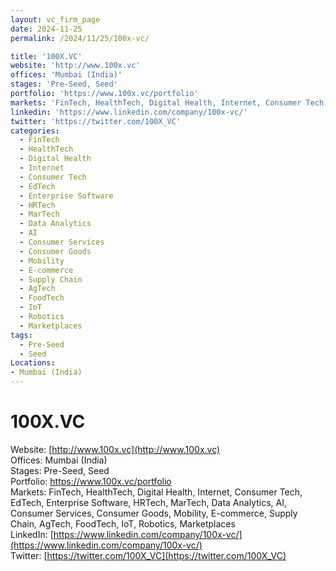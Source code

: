 ```yaml
---
layout: vc_firm_page
date: 2024-11-25
permalink: /2024/11/25/100x-vc/

title: '100X.VC'
website: 'http://www.100x.vc'
offices: 'Mumbai (India)'
stages: 'Pre-Seed, Seed'
portfolio: 'https://www.100x.vc/portfolio'
markets: 'FinTech, HealthTech, Digital Health, Internet, Consumer Tech, EdTech, Enterprise Software, HRTech, MarTech, Data Analytics, AI, Consumer Services, Consumer Goods, Mobility, E-commerce, Supply Chain, AgTech, FoodTech, IoT, Robotics, Marketplaces'
linkedin: 'https://www.linkedin.com/company/100x-vc/'
twitter: 'https://twitter.com/100X_VC'
categories:
  - FinTech
  - HealthTech
  - Digital Health
  - Internet
  - Consumer Tech
  - EdTech
  - Enterprise Software
  - HRTech
  - MarTech
  - Data Analytics
  - AI
  - Consumer Services
  - Consumer Goods
  - Mobility
  - E-commerce
  - Supply Chain
  - AgTech
  - FoodTech
  - IoT
  - Robotics
  - Marketplaces
tags:
  - Pre-Seed
  - Seed
Locations:
- Mumbai (India)
---
```


# 100X.VC
Website: [http://www.100x.vc](http://www.100x.vc)  
Offices: Mumbai (India)  
Stages: Pre-Seed, Seed  
Portfolio: https://www.100x.vc/portfolio  
Markets: FinTech, HealthTech, Digital Health, Internet, Consumer Tech, EdTech, Enterprise Software, HRTech, MarTech, Data Analytics, AI, Consumer Services, Consumer Goods, Mobility, E-commerce, Supply Chain, AgTech, FoodTech, IoT, Robotics, Marketplaces  
LinkedIn: [https://www.linkedin.com/company/100x-vc/](https://www.linkedin.com/company/100x-vc/)  
Twitter: [https://twitter.com/100X_VC](https://twitter.com/100X_VC)  
